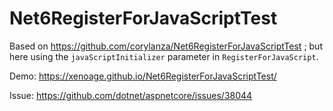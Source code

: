 # Net6RegisterForJavaScriptTest

Based on https://github.com/corylanza/Net6RegisterForJavaScriptTest ; but here using the `javaScriptInitializer` parameter in `RegisterForJavaScript`.

Demo: https://xenoage.github.io/Net6RegisterForJavaScriptTest/

Issue: https://github.com/dotnet/aspnetcore/issues/38044
